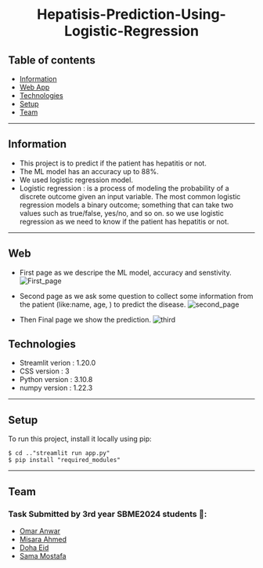 <center>  <h1> Hepatisis-Prediction-Using-Logistic-Regression </h1>
</center>

## Table of contents
* [Information](#information)
* [Web App](#Web)
* [Technologies](#Technologies)
* [Setup](#setup)
* [Team](#team)

<hr>

## Information
- This project is to predict if the patient has hepatitis or not.
- The ML model has an accuracy up to 88%.
- We used logistic regression model.
- Logistic regression : is a process of modeling the probability of a discrete outcome given an input variable. The most common logistic regression models a binary outcome; something that can take two values such as true/false, yes/no, and so on. so we use logistic regression as we need to know if the patient has hepatitis or not.


<hr>

## Web 
- First page as we descripe the ML model, accuracy and senstivity.
![First_page](https://user-images.githubusercontent.com/81518078/226736861-3f3c6843-4c15-4700-b1bc-3562b138147c.jpg)

- Second page as we ask some question to collect some information from the patient (like:name, age, ) to predict the disease.
![second_page](https://user-images.githubusercontent.com/81518078/226736976-ca7c3b4d-9899-48e2-a108-01ebe57f67ff.jpg)
- Then Final page we show the prediction.
![third](https://user-images.githubusercontent.com/81518078/226737025-c2acad7d-3bc0-4028-a15c-8f0239b603fb.jpg)




## Technologies
- Streamlit verion : 1.20.0
- CSS version : 3
- Python version : 3.10.8
- numpy version : 1.22.3


<hr>

## Setup
To run this project, install it locally using pip:

```
$ cd .."streamlit run app.py"
$ pip install "required_modules"
```
<hr>


## Team
### Task Submitted by 3rd year SBME2024 students 💉:
* [Omar Anwar](https://github.com/omaranwar21) 
* [Misara Ahmed](https://github.com/Misara-Ahmed) 
* [Doha Eid](https://github.com/doha-eid)
* [Sama Mostafa](https://github.com/SamaMostafa1) 





